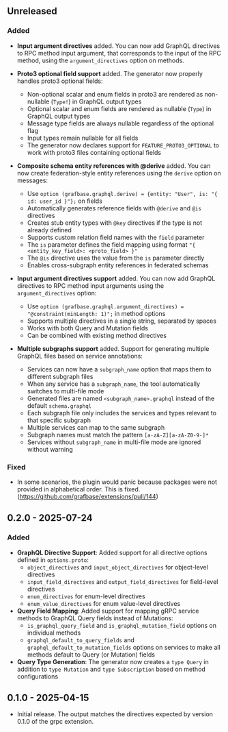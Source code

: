 ## Unreleased

### Added

- **Input argument directives** added. You can now add GraphQL directives to RPC method input argument, that corresponds to the input of the RPC method, using the `argument_directives` option on methods.

- **Proto3 optional field support** added. The generator now properly handles proto3 optional fields:
  - Non-optional scalar and enum fields in proto3 are rendered as non-nullable (`Type!`) in GraphQL output types
  - Optional scalar and enum fields are rendered as nullable (`Type`) in GraphQL output types
  - Message type fields are always nullable regardless of the optional flag
  - Input types remain nullable for all fields
  - The generator now declares support for `FEATURE_PROTO3_OPTIONAL` to work with proto3 files containing optional fields

- **Composite schema entity references with @derive** added. You can now create federation-style entity references using the `derive` option on messages:
  - Use `option (grafbase.graphql.derive) = {entity: "User", is: "{ id: user_id }"};` on fields
  - Automatically generates reference fields with `@derive` and `@is` directives
  - Creates stub entity types with `@key` directives if the type is not already defined
  - Supports custom relation field names with the `field` parameter
  - The `is` parameter defines the field mapping using format `"{ <entity_key_field>: <proto_field> }"`
  - The `@is` directive uses the value from the `is` parameter directly
  - Enables cross-subgraph entity references in federated schemas

- **Input argument directives support** added. You can now add GraphQL directives to RPC method input arguments using the `argument_directives` option:
  - Use `option (grafbase.graphql.argument_directives) = "@constraint(minLength: 1)";` in method options
  - Supports multiple directives in a single string, separated by spaces
  - Works with both Query and Mutation fields
  - Can be combined with existing method directives

- **Multiple subgraphs support** added. Support for generating multiple GraphQL files based on service annotations:

  - Services can now have a `subgraph_name` option that maps them to different subgraph files
  - When any service has a `subgraph_name`, the tool automatically switches to multi-file mode
  - Generated files are named `<subgraph_name>.graphql` instead of the default `schema.graphql`
  - Each subgraph file only includes the services and types relevant to that specific subgraph
  - Multiple services can map to the same subgraph
  - Subgraph names must match the pattern `[a-zA-Z][a-zA-Z0-9-]*`
  - Services without `subgraph_name` in multi-file mode are ignored without warning

### Fixed

- In some scenarios, the plugin would panic because packages were not provided in alphabetical order. This is fixed. (https://github.com/grafbase/extensions/pull/144)

## 0.2.0 - 2025-07-24

### Added

- **GraphQL Directive Support**: Added support for all directive options defined in `options.proto`:
  - `object_directives` and `input_object_directives` for object-level directives
  - `input_field_directives` and `output_field_directives` for field-level directives
  - `enum_directives` for enum-level directives
  - `enum_value_directives` for enum value-level directives
- **Query Field Mapping**: Added support for mapping gRPC service methods to GraphQL Query fields instead of Mutations:
  - `is_graphql_query_field` and `is_graphql_mutation_field` options on individual methods
  - `graphql_default_to_query_fields` and `graphql_default_to_mutation_fields` options on services to make all methods default to Query (or Mutation) fields
- **Query Type Generation**: The generator now creates a `type Query` in addition to `type Mutation` and `type Subscription` based on method configurations

## 0.1.0 - 2025-04-15

- Initial release. The output matches the directives expected by version 0.1.0 of the grpc extension.

